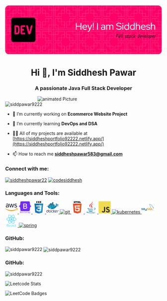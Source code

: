 ![Header](https://github.com/Siddpawar9222/Siddpawar9222/blob/main/github-header-image.png)

<h1 align="center">Hi 👋, I'm Siddhesh Pawar</h1>
<h3 align="center">A passionate Java Full Stack Developer</h3>

<img align="right" width="400" src="https://camo.githubusercontent.com/cae12fddd9d6982901d82580bdf321d81fb299141098ca1c2d4891870827bf17/68747470733a2f2f6d69726f2e6d656469756d2e636f6d2f6d61782f313336302f302a37513379765349765f7430696f4a2d5a2e676966" alt="animated Picture">
<p align="left"> <img src="https://komarev.com/ghpvc/?username=siddpawar9222&label=Profile%20views&color=0e75b6&style=flat" alt="siddpawar9222" /> </p>

- 🔭 I’m currently working on **Ecommerce Website Project**

- 🌱 I’m currently learning **DevOps and DSA**

- 👨‍💻 All of my projects are available at [https://siddheshportfolio92222.netlify.app/](https://siddheshportfolio92222.netlify.app/)

- 📫 How to reach me **siddheshpawar583@gmail.com**

<h3 align="left">Connect with me:</h3>
<p align="left">
<a href="https://linkedin.com/in/siddheshpawar22" target="blank"><img align="center" src="https://raw.githubusercontent.com/rahuldkjain/github-profile-readme-generator/master/src/images/icons/Social/linked-in-alt.svg" alt="siddheshpawar22" height="30" width="40" /></a>
<a href="https://www.leetcode.com/codesiddhesh" target="blank"><img align="center" src="https://raw.githubusercontent.com/rahuldkjain/github-profile-readme-generator/master/src/images/icons/Social/leet-code.svg" alt="codesiddhesh" height="30" width="40" /></a>
</p>

<h3 align="left">Languages and Tools:</h3>
<p align="left"> <a href="https://aws.amazon.com" target="_blank" rel="noreferrer"> <img src="https://raw.githubusercontent.com/devicons/devicon/master/icons/amazonwebservices/amazonwebservices-original-wordmark.svg" alt="aws" width="40" height="40"/> </a> <a href="https://getbootstrap.com" target="_blank" rel="noreferrer"> <img src="https://raw.githubusercontent.com/devicons/devicon/master/icons/bootstrap/bootstrap-plain-wordmark.svg" alt="bootstrap" width="40" height="40"/> </a> <a href="https://www.w3schools.com/css/" target="_blank" rel="noreferrer"> <img src="https://raw.githubusercontent.com/devicons/devicon/master/icons/css3/css3-original-wordmark.svg" alt="css3" width="40" height="40"/> </a> <a href="https://www.docker.com/" target="_blank" rel="noreferrer"> <img src="https://raw.githubusercontent.com/devicons/devicon/master/icons/docker/docker-original-wordmark.svg" alt="docker" width="40" height="40"/> </a> <a href="https://git-scm.com/" target="_blank" rel="noreferrer"> <img src="https://www.vectorlogo.zone/logos/git-scm/git-scm-icon.svg" alt="git" width="40" height="40"/> </a> <a href="https://www.w3.org/html/" target="_blank" rel="noreferrer"> <img src="https://raw.githubusercontent.com/devicons/devicon/master/icons/html5/html5-original-wordmark.svg" alt="html5" width="40" height="40"/> </a> <a href="https://www.java.com" target="_blank" rel="noreferrer"> <img src="https://raw.githubusercontent.com/devicons/devicon/master/icons/java/java-original.svg" alt="java" width="40" height="40"/> </a> <a href="https://developer.mozilla.org/en-US/docs/Web/JavaScript" target="_blank" rel="noreferrer"> <img src="https://raw.githubusercontent.com/devicons/devicon/master/icons/javascript/javascript-original.svg" alt="javascript" width="40" height="40"/> </a> <a href="https://kubernetes.io" target="_blank" rel="noreferrer"> <img src="https://www.vectorlogo.zone/logos/kubernetes/kubernetes-icon.svg" alt="kubernetes" width="40" height="40"/> </a> <a href="https://www.mysql.com/" target="_blank" rel="noreferrer"> <img src="https://raw.githubusercontent.com/devicons/devicon/master/icons/mysql/mysql-original-wordmark.svg" alt="mysql" width="40" height="40"/> </a> <a href="https://reactjs.org/" target="_blank" rel="noreferrer"> <img src="https://raw.githubusercontent.com/devicons/devicon/master/icons/react/react-original-wordmark.svg" alt="react" width="40" height="40"/> </a> <a href="https://spring.io/" target="_blank" rel="noreferrer"> <img src="https://www.vectorlogo.zone/logos/springio/springio-icon.svg" alt="spring" width="40" height="40"/> </a> </p>
<h3 align="left">GitHub:</h3>
<p><img align="left" src="https://github-readme-stats.vercel.app/api/top-langs?username=siddpawar9222&show_icons=true&locale=en&layout=compact" alt="siddpawar9222" /></p>

<p>&nbsp;<img align="center" src="https://github-readme-stats.vercel.app/api?username=siddpawar9222&show_icons=true&locale=en" alt="siddpawar9222" /></p>

<h3 align="left">GitHub:</h3>
<p><img align="center" src="https://github-readme-streak-stats.herokuapp.com/?user=siddpawar9222&" alt="siddpawar9222" /></p>

![Leetcode Stats](https://leetcard.jacoblin.cool/GeekySiddhesh?theme=light)

![LeetCode Badges](https://leetcode-badge-showcase.vercel.app/api?username=GeekySiddhesh)
